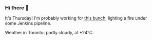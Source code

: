 ### Hi there :wave:

It's Thursday! I'm probably working for [this bunch](https://github.com/kohofinancial), lighting a fire under some Jenkins pipeline.

Weather in Toronto: partly cloudy, at +24°C.
